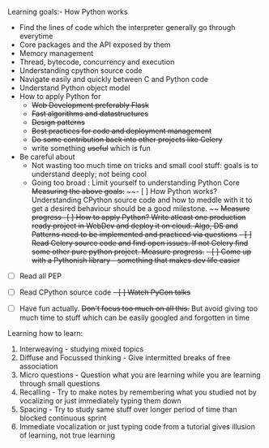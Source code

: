 Learning goals:- 
How Python works
- Find the lines of code which the interpreter generally go through everytime
- Core packages and the API exposed by them
- Memory management
- Thread, bytecode, concurrency and execution
- Understanding cpython source code
- Navigate easily and quickly between C and Python code
- Understand Python object model
- How to apply Python for
  - ~~Web Development preferably Flask~~
  - ~~Fast algorithms and datastructures~~
  - ~~Design patterns~~
  - ~~Best practices for code and deployment management~~
  - ~~Do some contribution back into other projects like Celery~~
  - write something ~~useful~~ which is fun
- Be careful about
  - Not wasting too much time on tricks and small cool stuff: goals is to understand deeply; not being cool
  - Going too broad : Limit yourself to understanding Python Core
~~Measuring the above goals:~~
~~- [ ] How Python works? Understanding CPython source code and how to meddle with it to get a desired behaviour should be a good milestone. ~~
~~Measure progress- [ ] How to apply Python? Write atleast one production ready project in WebDev and deploy it on cloud. Algo, DS and Patterns need to be implemented and practiced via questions~~
~~- [ ] Read Celery source code and find open issues. If not Celery find some other pure python project. Measure progress.~~
~~- [ ] Come up with a Pythonish library - something that makes dev life easier~~
- [ ] Read all PEP
- [ ] Read CPython source code
~~- [ ] Watch PyCon talks~~
- [ ] Have fun actually. ~~Don't focus too much on all this.~~ But avoid giving too much time to stuff which can be easily googled and forgotten in time



Learning how to learn:

1. Interweaving - studying mixed topics
2. Diffuse and Focussed thinking - Give intermitted breaks of free association
3. Micro questions - Question what you are learning while you are learning through small questions
4. Recalling - Try to make notes by remembering what you studied not by vocalizing or just immediately typing them down
5. Spacing - Try to study same stuff over longer period of time than blocked continuous sprint
6. Immediate vocalization or just typing code from a tutorial gives illusion of learning, not true learning

